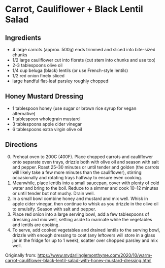 Carrot, Cauliflower + Black Lentil Salad
=========

Ingredients
-----------
 * 4 large carrots (approx. 500g) ends trimmed and sliced into bite-sized chunks
 * 1/2 large cauliflower cut into florets (cut stem into chunks and use too)
 * 2-3 tablespoons olive oil
 * 1/4 cup beluga (black) lentils  (or use French-style lentils)
 * 1/2 red onion finely sliced
 * large handful flat-leaf parsley roughly chopped

Honey Mustard Dressing
-----------
 * 1 tablespoon honey (use sugar or brown rice syrup for vegan alternative)
 * 1 tablespoon wholegrain mustard
 * 3 tablespoons apple cider vinegar
 * 6 tablespoons extra virgin olive oil

Directions
---------
 0. Preheat oven to 200C (400F). Place chopped carrots and cauliflower onto separate oven trays, drizzle both with olive oil and season with salt and pepper. Roast 25–30 minutes or until tender and golden (the carrots will likely take a few more minutes than the cauliflower), stirring occasionally and rotating trays halfway to ensure even cooking.
 0. Meanwhile, place lentils into a small saucepan, cover with plenty of cold water and bring to the boil. Reduce to a simmer and cook 10–12 minutes or until tender but not mushy. Drain well.
 0. In a small bowl combine honey and mustard and mix well. Whisk in apple cider vinegar, then continue to whisk as you drizzle in the olive oil to emulsify. Season with salt and pepper.
 0. Place red onion into a large serving bowl, add a few tablespoons of dressing and mix well, setting aside to marinate while the vegetables and lentils are cooking.
 0. To serve, add cooked vegetables and drained lentils to the serving bowl, drizzle with enough dressing to coat (any leftovers will store in a glass jar in the fridge for up to 1 week), scatter over chopped parsley and mix well.

Originally from:
  https://www.mydarlinglemonthyme.com/2020/10/warm-carrot-cauliflower-black-lentil-salad-with-honey-mustard-dressing.html
